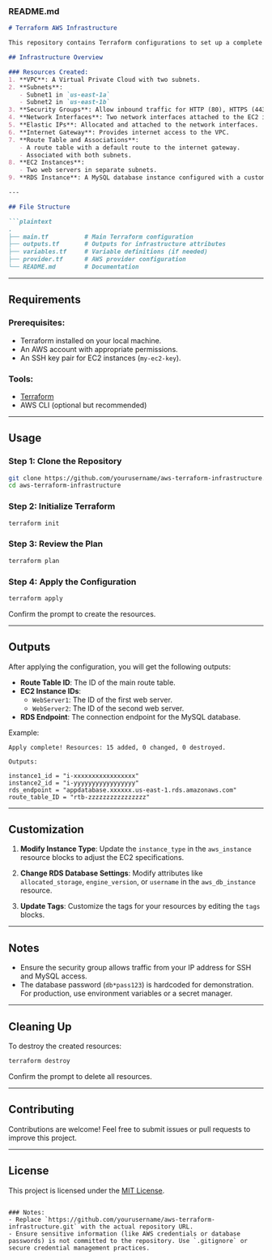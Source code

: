 ### README.md

```markdown
# Terraform AWS Infrastructure

This repository contains Terraform configurations to set up a complete AWS infrastructure including networking, EC2 instances, and an RDS database instance.

## Infrastructure Overview

### Resources Created:
1. **VPC**: A Virtual Private Cloud with two subnets.
2. **Subnets**:
   - Subnet1 in `us-east-1a`
   - Subnet2 in `us-east-1b`
3. **Security Groups**: Allow inbound traffic for HTTP (80), HTTPS (443), SSH (22), and MySQL (3306).
4. **Network Interfaces**: Two network interfaces attached to the EC2 instances.
5. **Elastic IPs**: Allocated and attached to the network interfaces.
6. **Internet Gateway**: Provides internet access to the VPC.
7. **Route Table and Associations**:
   - A route table with a default route to the internet gateway.
   - Associated with both subnets.
8. **EC2 Instances**:
   - Two web servers in separate subnets.
9. **RDS Instance**: A MySQL database instance configured with a custom subnet group.

---

## File Structure

```plaintext
.
├── main.tf          # Main Terraform configuration
├── outputs.tf       # Outputs for infrastructure attributes
├── variables.tf     # Variable definitions (if needed)
├── provider.tf      # AWS provider configuration
└── README.md        # Documentation
```

---

## Requirements

### Prerequisites:
- Terraform installed on your local machine.
- An AWS account with appropriate permissions.
- An SSH key pair for EC2 instances (`my-ec2-key`).

### Tools:
- [Terraform](https://www.terraform.io/downloads)
- AWS CLI (optional but recommended)

---

## Usage

### Step 1: Clone the Repository
```bash
git clone https://github.com/yourusername/aws-terraform-infrastructure.git
cd aws-terraform-infrastructure
```

### Step 2: Initialize Terraform
```bash
terraform init
```

### Step 3: Review the Plan
```bash
terraform plan
```

### Step 4: Apply the Configuration
```bash
terraform apply
```
Confirm the prompt to create the resources.

---

## Outputs

After applying the configuration, you will get the following outputs:
- **Route Table ID**: The ID of the main route table.
- **EC2 Instance IDs**:
  - `WebServer1`: The ID of the first web server.
  - `WebServer2`: The ID of the second web server.
- **RDS Endpoint**: The connection endpoint for the MySQL database.

Example:
```plaintext
Apply complete! Resources: 15 added, 0 changed, 0 destroyed.

Outputs:

instance1_id = "i-xxxxxxxxxxxxxxxxx"
instance2_id = "i-yyyyyyyyyyyyyyyyy"
rds_endpoint = "appdatabase.xxxxxx.us-east-1.rds.amazonaws.com"
route_table_ID = "rtb-zzzzzzzzzzzzzzzz"
```

---

## Customization

1. **Modify Instance Type**:
   Update the `instance_type` in the `aws_instance` resource blocks to adjust the EC2 specifications.

2. **Change RDS Database Settings**:
   Modify attributes like `allocated_storage`, `engine_version`, or `username` in the `aws_db_instance` resource.

3. **Update Tags**:
   Customize the tags for your resources by editing the `tags` blocks.

---

## Notes

- Ensure the security group allows traffic from your IP address for SSH and MySQL access.
- The database password (`db*pass123`) is hardcoded for demonstration. For production, use environment variables or a secret manager.

---

## Cleaning Up

To destroy the created resources:
```bash
terraform destroy
```
Confirm the prompt to delete all resources.

---

## Contributing

Contributions are welcome! Feel free to submit issues or pull requests to improve this project.

---

## License

This project is licensed under the [MIT License](LICENSE).

```

### Notes:
- Replace `https://github.com/yourusername/aws-terraform-infrastructure.git` with the actual repository URL.
- Ensure sensitive information (like AWS credentials or database passwords) is not committed to the repository. Use `.gitignore` or secure credential management practices.